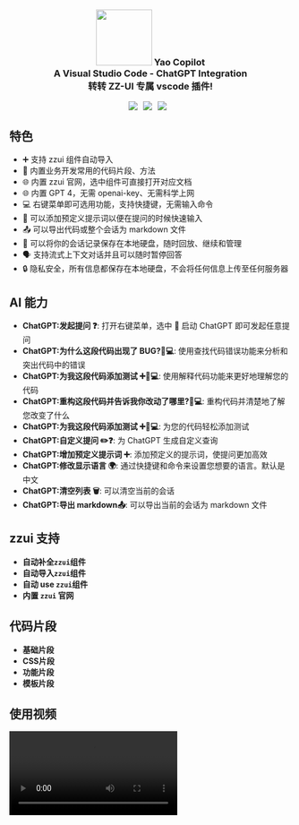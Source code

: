 <h3 align="center">
	<img class="image" src="https://qn.huat.xyz/mac/202308232134843.jpg" height="144">
	<strong>Yao Copilot</strong>
	<br>
	A Visual Studio Code - ChatGPT Integration
  <br>
  <strong>转转 ZZ-UI 专属 vscode 插件! </strong>
</h3>
<p class="tag-wrap" align="center">
   <a href="https://marketplace.visualstudio.com/items?itemName=y170088888.zz-yao" alt="Marketplace version">
        <img src="https://img.shields.io/visual-studio-marketplace/v/y170088888.zz-yao?color=orange&label=VS%20Code%20Marketplace" />
    </a>
    <a href="https://marketplace.visualstudio.com/items?itemName=y170088888.zz-yao" alt="Marketplace download count">
        <img src="https://img.shields.io/visual-studio-marketplace/d/y170088888.zz-yao?color=blueviolet&label=Downloads" />
    </a>
    <a href="https://platform.openai.com/docs/api-reference/chat" alt="openai api">
        <img src="https://img.shields.io/badge/ChatGPT-green.svg?label=ChatGPT-4&logo=openai" />
    </a>
</p>

## 特色

- ➕ 支持 zzui 组件自动导入
- 📖 内置业务开发常用的代码片段、方法
- 🌐 内置 zzui 官网，选中组件可直接打开对应文档
- 🌐 内置 GPT 4，无需 openai-key、无需科学上网
- 💻 右键菜单即可选用功能，支持快捷键，无需输入命令
- 🚀 可以添加预定义提示词以便在提问的时候快速输入
- 📤 可以导出代码或整个会话为 markdown 文件
- 💾 可以将你的会话记录保存在本地硬盘，随时回放、继续和管理
- 🗣️ 支持流式上下文对话并且可以随时暂停回答
- 🔒 隐私安全，所有信息都保存在本地硬盘，不会将任何信息上传至任何服务器

## AI 能力

- **ChatGPT:发起提问 ❓**: 打开右键菜单，选中 🚀 启动 ChatGPT 即可发起任意提问
- **ChatGPT:为什么这段代码出现了 BUG?🐛💻**: 使用查找代码错误功能来分析和突出代码中的错误
- **ChatGPT:为我这段代码添加测试 ➕🧪💻**: 使用解释代码功能来更好地理解您的代码
- **ChatGPT:重构这段代码并告诉我你改动了哪里?🔧💻**: 重构代码并清楚地了解您改变了什么
- **ChatGPT:为我这段代码添加测试 ➕🧪💻**: 为您的代码轻松添加测试
- **ChatGPT:自定义提问 ✏️❓**: 为 ChatGPT 生成自定义查询
- **ChatGPT:增加预定义提示词 ➕**: 添加预定义的提示词，使提问更加高效
- **ChatGPT:修改显示语言 🌍**: 通过快捷键和命令来设置您想要的语言。默认是中文
- **ChatGPT:清空列表 🗑️**: 可以清空当前的会话
- **ChatGPT:导出 markdown📤**: 可以导出当前的会话为 markdown 文件


## zzui 支持

- **自动补全`zzui`组件**
- **自动导入`zzui`组件**
- **自动 use `zzui`组件**
- **内置 `zzui` 官网**



## 代码片段

- **基础片段**
- **CSS片段**
- **功能片段**
- **模板片段**


## 使用视频

<video src="https://qn.huat.xyz/video/Yao-2023-08-20.mp4" controls>
  Your browser does not support the video tag.
</video>


<style>
.image {
  width: 100px;
  height: 100px;
  margin: 0 auto;
}

.tag-wrap {
  display: flex;
  justify-content: center;
  align-items: center;
}


.tag-wrap a {
   margin-right: 10px;
}
</style>
